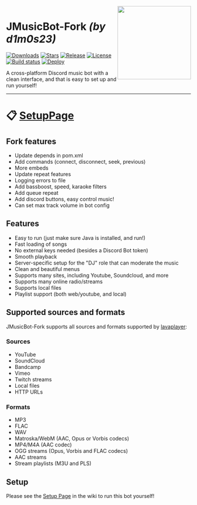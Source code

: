 <img align="right" src="https://i.imgur.com/zrE80HY.png" height="200" width="200">

# JMusicBot-Fork *(by d1m0s23)*

[![Downloads](https://img.shields.io/github/downloads/d1m0s23/JMusicBot-Fork/total.svg)](https://github.com/jagrosh/MusicBot/releases/latest)
[![Stars](https://img.shields.io/github/stars/d1m0s23/JMusicBot-Fork)](https://github.com/d1m0s23/JMusicBot-Fork/stargazers)
[![Release](https://img.shields.io/github/release/d1m0s23/JMusicBot-Fork)](https://github.com/jagrosh/MusicBot/releases/latest)
[![License](https://img.shields.io/github/license/d1m0s23/JMusicBot-Fork)](https://github.com/d1m0s23/JMusicBot-Fork/blob/main/LICENSE)
[![Build status](https://ci.appveyor.com/api/projects/status/gunxknn1bdw7i96k/branch/main?svg=true)](https://ci.appveyor.com/project/d1m0s23/jmusicbot-fork/branch/main)
[![Deploy](https://www.herokucdn.com/deploy/button.svg)](https://heroku.com/deploy?template=https://github.com/d1m0s23/JMusicBot-Fork/tree/main)

A cross-platform Discord music bot with a clean interface, and that is easy to set up and run yourself!

****

# :clipboard: **[**SetupPage**](https://github.com/jagrosh/MusicBot/wiki/Setup)** 

## Fork features
 * Update depends in pom.xml
 * Add commands (connect, disconnect, seek, previous)
 * More embeds
 * Update repeat features
 * Logging errors to file
 * Add bassboost, speed, karaoke filters
 * Add queue repeat
 * Add discord buttons, easy control music!
 * Can set max track volume in bot config

## Features
  * Easy to run (just make sure Java is installed, and run!)
  * Fast loading of songs
  * No external keys needed (besides a Discord Bot token)
  * Smooth playback
  * Server-specific setup for the "DJ" role that can moderate the music
  * Clean and beautiful menus
  * Supports many sites, including Youtube, Soundcloud, and more
  * Supports many online radio/streams
  * Supports local files
  * Playlist support (both web/youtube, and local)

## Supported sources and formats
JMusicBot-Fork supports all sources and formats supported by [lavaplayer](https://github.com/sedmelluq/lavaplayer#supported-formats):

### Sources
  * YouTube
  * SoundCloud
  * Bandcamp
  * Vimeo
  * Twitch streams
  * Local files
  * HTTP URLs
### Formats
  * MP3
  * FLAC
  * WAV
  * Matroska/WebM (AAC, Opus or Vorbis codecs)
  * MP4/M4A (AAC codec)
  * OGG streams (Opus, Vorbis and FLAC codecs)
  * AAC streams
  * Stream playlists (M3U and PLS)
  

## Setup
Please see the [Setup Page](https://github.com/d1m0s23/JMusicBot-Fork/wiki/Setup) in the wiki to run this bot yourself!

